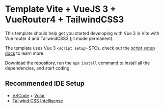 # Template Vite + VueJS 3 + VueRouter4 + TailwindCSS3

This template should help get you started developing with Vue 3 in Vite with Vue router 4 and TailwindCSS3 (jit mode
permanent).

The template uses Vue 3 `<script setup>` SFCs, check out the
[script setup docs](https://v3.vuejs.org/api/sfc-script-setup.html#sfc-script-setup) to learn more.

Download the repository, run the `npm install` command to install all the dependencies, and start coding.

## Recommended IDE Setup

-   [VSCode](https://code.visualstudio.com/) +
    [Volar](https://marketplace.visualstudio.com/items?itemName=johnsoncodehk.volar)
-   [Tailwind CSS Intellisense](https://marketplace.visualstudio.com/items?itemName=bradlc.vscode-tailwindcss)
